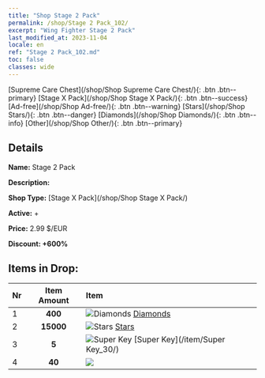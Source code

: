 ```yaml
---
title: "Shop Stage 2 Pack"
permalink: /shop/Stage 2 Pack_102/
excerpt: "Wing Fighter Stage 2 Pack"
last_modified_at: 2023-11-04
locale: en
ref: "Stage 2 Pack_102.md"
toc: false
classes: wide
---
```



  [Supreme Care Chest](/shop/Shop Supreme Care Chest/){: .btn .btn--primary}   [Stage X Pack](/shop/Shop Stage X Pack/){: .btn .btn--success}   [Ad-free](/shop/Shop Ad-free/){: .btn .btn--warning}   [Stars](/shop/Shop Stars/){: .btn .btn--danger}   [Diamonds](/shop/Shop Diamonds/){: .btn .btn--info}   [Other](/shop/Shop Other/){: .btn .btn--primary} 

## Details

 **Name:** Stage 2 Pack 

 **Description:** 

 **Shop Type:** [Stage X Pack](/shop/Shop Stage X Pack/)

 **Active:** + 

 **Price:** 2.99 $/EUR 

 **Discount: +600%** 



## Items in Drop:

  |  Nr | Item Amount  |       Item       |
  |:----|:------------:|:-----------------|
  | 1 | **400**  | ![Diamonds](/images/item/Diamonds_p.png) [Diamonds](/item/Diamonds_15/) | 
  | 2 | **15000**  | ![Stars](/images/item/Stars_p.png) [Stars](/item/Stars_2/) | 
  | 3 | **5**  | ![Super Key](/images/item/Super_Key_p.png) [Super Key](/item/Super Key_30/) | 
  | 4 | **40**  | ![](/images/item/_p.png) [](/item/_61/) | 

